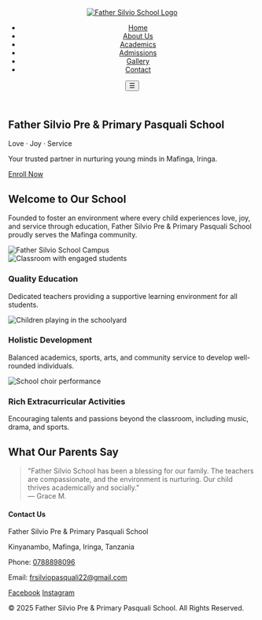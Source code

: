 <!DOCTYPE html>
<html lang="en">
<head>
  <meta charset="UTF-8" />
  <meta name="viewport" content="width=device-width, initial-scale=1" />
  <title>Father Silvio Pre & Primary Pasquali School</title>
  <link rel="stylesheet" href="css/style.css" />
</head>
<body>
  <header>
    <div class="container header-flex">
      <a href="index.html" class="logo-link">
        <img src="images/logo.png" alt="Father Silvio School Logo" class="logo" />
      </a>
      <nav>
        <ul class="nav-list">
          <li><a href="index.html" class="active">Home</a></li>
          <li><a href="about.html">About Us</a></li>
          <li><a href="academics.html">Academics</a></li>
          <li><a href="admissions.html">Admissions</a></li>
          <li><a href="gallery.html">Gallery</a></li>
          <li><a href="contact.html">Contact</a></li>
        </ul>
        <button id="menu-toggle" aria-label="Toggle navigation menu">&#9776;</button>
      </nav>
    </div>
  </header>

  <section class="hero">
    <div class="container hero-content">
      <h1>Father Silvio Pre & Primary Pasquali School</h1>
      <p class="motto">Love · Joy · Service</p>
      <p>Your trusted partner in nurturing young minds in Mafinga, Iringa.</p>
      <a href="admissions.html" class="btn">Enroll Now</a>
    </div>
  </section>

  <section class="overview container">
    <h2>Welcome to Our School</h2>
    <p>Founded to foster an environment where every child experiences love, joy, and service through education, Father Silvio Pre & Primary Pasquali School proudly serves the Mafinga community.</p>
    <img src="images/campus1.jpg" alt="Father Silvio School Campus" class="responsive-img" />
  </section>

  <section class="features container">
    <div class="feature">
      <img src="images/classroom.jpg" alt="Classroom with engaged students" />
      <h3>Quality Education</h3>
      <p>Dedicated teachers providing a supportive learning environment for all students.</p>
    </div>
    <div class="feature">
      <img src="images/students_playing.jpg" alt="Children playing in the schoolyard" />
      <h3>Holistic Development</h3>
      <p>Balanced academics, sports, arts, and community service to develop well-rounded individuals.</p>
    </div>
    <div class="feature">
      <img src="images/choir.jpg" alt="School choir performance" />
      <h3>Rich Extracurricular Activities</h3>
      <p>Encouraging talents and passions beyond the classroom, including music, drama, and sports.</p>
    </div>
  </section>

  <section class="testimonial container">
    <h2>What Our Parents Say</h2>
    <blockquote>
      "Father Silvio School has been a blessing for our family. The teachers are compassionate, and the environment is nurturing. Our child thrives academically and socially." <br />— Grace M.
    </blockquote>
  </section>

  <footer>
    <div class="container footer-flex">
      <div>
        <h4>Contact Us</h4>
        <p>Father Silvio Pre & Primary Pasquali School</p>
        <p>Kinyanambo, Mafinga, Iringa, Tanzania</p>
        <p>Phone: <a href="tel:+255788898096">0788898096</a></p>
        <p>Email: <a href="mailto:frsilviopasquali22@gmail.com">frsilviopasquali22@gmail.com</a></p>
      </div>
      <div class="social-links">
        <a href="#" aria-label="Facebook" title="Facebook">Facebook</a>
        <a href="#" aria-label="Instagram" title="Instagram">Instagram</a>
      </div>
    </div>
    <p class="copyright">&copy; 2025 Father Silvio Pre & Primary Pasquali School. All Rights Reserved.</p>
  </footer>

  <script src="js/main.js"></script>
</body>
</html>
